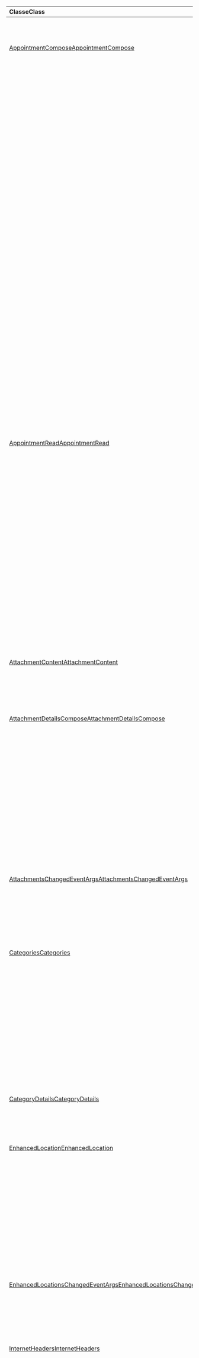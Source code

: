 | <span data-ttu-id="61d27-101">Classe</span><span class="sxs-lookup"><span data-stu-id="61d27-101">Class</span></span> | <span data-ttu-id="61d27-102">Campos</span><span class="sxs-lookup"><span data-stu-id="61d27-102">Fields</span></span> | <span data-ttu-id="61d27-103">Descrição</span><span class="sxs-lookup"><span data-stu-id="61d27-103">Description</span></span> |
|:---|:---|:---|
|[<span data-ttu-id="61d27-104">AppointmentCompose</span><span class="sxs-lookup"><span data-stu-id="61d27-104">AppointmentCompose</span></span>](/javascript/api/outlook/outlook.appointmentcompose)|[<span data-ttu-id="61d27-105">addFileAttachmentFromBase64Async (base64file: String, AttachmentName: String, Options?: Office. AsyncContextOptions & {IsInline: Boolean}, callback?: (asyncResult: Office. AsyncResult <string> ) => void)</span><span class="sxs-lookup"><span data-stu-id="61d27-105">addFileAttachmentFromBase64Async(base64File: string, attachmentName: string, options?: Office.AsyncContextOptions &  { isInline: boolean }, callback?: (asyncResult: Office.AsyncResult<string>) => void)</span></span>](/javascript/api/outlook/outlook.appointmentcompose#addfileattachmentfrombase64async-base64file--attachmentname--options--isinline--callback--asyncresult-)|<span data-ttu-id="61d27-106">Adiciona um arquivo a uma mensagem ou um compromisso como um anexo.</span><span class="sxs-lookup"><span data-stu-id="61d27-106">Adds a file to a message or appointment as an attachment.</span></span>|
||[<span data-ttu-id="61d27-107">Categorias</span><span class="sxs-lookup"><span data-stu-id="61d27-107">categories</span></span>](/javascript/api/outlook/outlook.appointmentcompose#categories)|<span data-ttu-id="61d27-108">Obtém um objeto que fornece métodos para gerenciar as categorias do item.</span><span class="sxs-lookup"><span data-stu-id="61d27-108">Gets an object that provides methods for managing the item's categories.</span></span>|
||[<span data-ttu-id="61d27-109">enhancedLocation</span><span class="sxs-lookup"><span data-stu-id="61d27-109">enhancedLocation</span></span>](/javascript/api/outlook/outlook.appointmentcompose#enhancedlocation)|<span data-ttu-id="61d27-110">Obtém ou define os locais do compromisso.</span><span class="sxs-lookup"><span data-stu-id="61d27-110">Gets or sets the locations of the appointment.</span></span>|
||[<span data-ttu-id="61d27-111">getAttachmentContentAsync (AttachmentId: cadeia de caracteres, opções?: Office. AsyncContextOptions, retorno de chamada?: (asyncResult: Office. AsyncResult <AttachmentContent> ) => void)</span><span class="sxs-lookup"><span data-stu-id="61d27-111">getAttachmentContentAsync(attachmentId: string, options?: Office.AsyncContextOptions, callback?: (asyncResult: Office.AsyncResult<AttachmentContent>) => void)</span></span>](/javascript/api/outlook/outlook.appointmentcompose#getattachmentcontentasync-attachmentid--options--callback--asyncresult-)|<span data-ttu-id="61d27-112">Obtém um anexo de uma mensagem ou de um compromisso e o retorna como um `AttachmentContent` objeto.</span><span class="sxs-lookup"><span data-stu-id="61d27-112">Gets an attachment from a message or appointment and returns it as an `AttachmentContent` object.</span></span>|
||<span data-ttu-id="61d27-113">[getAttachmentsAsync (opções?: Office. AsyncContextOptions, callback?: (asyncResult: Office. AsyncResult<AttachmentDetailsCompose [] >) => void)](/javascript/api/outlook/outlook.appointmentcompose#getattachmentsasync-options--callback--asyncresult-)</span><span class="sxs-lookup"><span data-stu-id="61d27-113">[getAttachmentsAsync(options?: Office.AsyncContextOptions, callback?: (asyncResult: Office.AsyncResult<AttachmentDetailsCompose[]>) => void)](/javascript/api/outlook/outlook.appointmentcompose#getattachmentsasync-options--callback--asyncresult-)</span></span>|<span data-ttu-id="61d27-114">Obtém os anexos do item como uma matriz.</span><span class="sxs-lookup"><span data-stu-id="61d27-114">Gets the item's attachments as an array.</span></span>|
||[<span data-ttu-id="61d27-115">getItemIdAsync (retorno de chamada: (asyncResult: Office. AsyncResult <string> ) => void)</span><span class="sxs-lookup"><span data-stu-id="61d27-115">getItemIdAsync(callback: (asyncResult: Office.AsyncResult<string>) => void)</span></span>](/javascript/api/outlook/outlook.appointmentcompose#getitemidasync-callback--asyncresult-)|<span data-ttu-id="61d27-116">Obtém de forma assíncrona a ID de um item salvo.</span><span class="sxs-lookup"><span data-stu-id="61d27-116">Asynchronously gets the ID of a saved item.</span></span>|
||[<span data-ttu-id="61d27-117">getItemIdAsync (opções: Office. AsyncContextOptions, retorno de chamada: (asyncResult: Office. AsyncResult <string> ) => void)</span><span class="sxs-lookup"><span data-stu-id="61d27-117">getItemIdAsync(options: Office.AsyncContextOptions, callback: (asyncResult: Office.AsyncResult<string>) => void)</span></span>](/javascript/api/outlook/outlook.appointmentcompose#getitemidasync-options--callback--asyncresult-)|<span data-ttu-id="61d27-118">Obtém de forma assíncrona a ID de um item salvo.</span><span class="sxs-lookup"><span data-stu-id="61d27-118">Asynchronously gets the ID of a saved item.</span></span>|
||[<span data-ttu-id="61d27-119">getSharedPropertiesAsync (retorno de chamada: (asyncResult: Office. AsyncResult <SharedProperties> ) => void)</span><span class="sxs-lookup"><span data-stu-id="61d27-119">getSharedPropertiesAsync(callback: (asyncResult: Office.AsyncResult<SharedProperties>) => void)</span></span>](/javascript/api/outlook/outlook.appointmentcompose#getsharedpropertiesasync-callback--asyncresult-)|<span data-ttu-id="61d27-120">Obtém as propriedades de um compromisso ou uma mensagem em uma pasta compartilhada, calendário ou caixa de correio.</span><span class="sxs-lookup"><span data-stu-id="61d27-120">Gets the properties of an appointment or message in a shared folder, calendar, or mailbox.</span></span>|
||[<span data-ttu-id="61d27-121">getSharedPropertiesAsync (opções: Office. AsyncContextOptions, retorno de chamada: (asyncResult: Office. AsyncResult <SharedProperties> ) => void)</span><span class="sxs-lookup"><span data-stu-id="61d27-121">getSharedPropertiesAsync(options: Office.AsyncContextOptions, callback: (asyncResult: Office.AsyncResult<SharedProperties>) => void)</span></span>](/javascript/api/outlook/outlook.appointmentcompose#getsharedpropertiesasync-options--callback--asyncresult-)|<span data-ttu-id="61d27-122">Obtém as propriedades de um compromisso ou uma mensagem em uma pasta compartilhada, calendário ou caixa de correio.</span><span class="sxs-lookup"><span data-stu-id="61d27-122">Gets the properties of an appointment or message in a shared folder, calendar, or mailbox.</span></span>|
|[<span data-ttu-id="61d27-123">AppointmentRead</span><span class="sxs-lookup"><span data-stu-id="61d27-123">AppointmentRead</span></span>](/javascript/api/outlook/outlook.appointmentread)|[<span data-ttu-id="61d27-124">Categorias</span><span class="sxs-lookup"><span data-stu-id="61d27-124">categories</span></span>](/javascript/api/outlook/outlook.appointmentread#categories)|<span data-ttu-id="61d27-125">Obtém um objeto que fornece métodos para gerenciar as categorias do item.</span><span class="sxs-lookup"><span data-stu-id="61d27-125">Gets an object that provides methods for managing the item's categories.</span></span>|
||[<span data-ttu-id="61d27-126">enhancedLocation</span><span class="sxs-lookup"><span data-stu-id="61d27-126">enhancedLocation</span></span>](/javascript/api/outlook/outlook.appointmentread#enhancedlocation)|<span data-ttu-id="61d27-127">Obtém os locais de um compromisso.</span><span class="sxs-lookup"><span data-stu-id="61d27-127">Gets the locations of an appointment.</span></span>|
||[<span data-ttu-id="61d27-128">getAttachmentContentAsync (AttachmentId: cadeia de caracteres, opções?: Office. AsyncContextOptions, retorno de chamada?: (asyncResult: Office. AsyncResult <AttachmentContent> ) => void)</span><span class="sxs-lookup"><span data-stu-id="61d27-128">getAttachmentContentAsync(attachmentId: string, options?: Office.AsyncContextOptions, callback?: (asyncResult: Office.AsyncResult<AttachmentContent>) => void)</span></span>](/javascript/api/outlook/outlook.appointmentread#getattachmentcontentasync-attachmentid--options--callback--asyncresult-)|<span data-ttu-id="61d27-129">Obtém um anexo de uma mensagem ou de um compromisso e o retorna como um `AttachmentContent` objeto.</span><span class="sxs-lookup"><span data-stu-id="61d27-129">Gets an attachment from a message or appointment and returns it as an `AttachmentContent` object.</span></span>|
||[<span data-ttu-id="61d27-130">getSharedPropertiesAsync (retorno de chamada: (asyncResult: Office. AsyncResult <SharedProperties> ) => void)</span><span class="sxs-lookup"><span data-stu-id="61d27-130">getSharedPropertiesAsync(callback: (asyncResult: Office.AsyncResult<SharedProperties>) => void)</span></span>](/javascript/api/outlook/outlook.appointmentread#getsharedpropertiesasync-callback--asyncresult-)|<span data-ttu-id="61d27-131">Obtém as propriedades de um compromisso ou uma mensagem em uma pasta compartilhada, calendário ou caixa de correio.</span><span class="sxs-lookup"><span data-stu-id="61d27-131">Gets the properties of an appointment or message in a shared folder, calendar, or mailbox.</span></span>|
||[<span data-ttu-id="61d27-132">getSharedPropertiesAsync (opções: Office. AsyncContextOptions, retorno de chamada: (asyncResult: Office. AsyncResult <SharedProperties> ) => void)</span><span class="sxs-lookup"><span data-stu-id="61d27-132">getSharedPropertiesAsync(options: Office.AsyncContextOptions, callback: (asyncResult: Office.AsyncResult<SharedProperties>) => void)</span></span>](/javascript/api/outlook/outlook.appointmentread#getsharedpropertiesasync-options--callback--asyncresult-)|<span data-ttu-id="61d27-133">Obtém as propriedades de um compromisso ou uma mensagem em uma pasta compartilhada, calendário ou caixa de correio.</span><span class="sxs-lookup"><span data-stu-id="61d27-133">Gets the properties of an appointment or message in a shared folder, calendar, or mailbox.</span></span>|
|[<span data-ttu-id="61d27-134">AttachmentContent</span><span class="sxs-lookup"><span data-stu-id="61d27-134">AttachmentContent</span></span>](/javascript/api/outlook/outlook.attachmentcontent)|[<span data-ttu-id="61d27-135">content</span><span class="sxs-lookup"><span data-stu-id="61d27-135">content</span></span>](/javascript/api/outlook/outlook.attachmentcontent#content)|<span data-ttu-id="61d27-136">O conteúdo de um anexo como uma cadeia de caracteres.</span><span class="sxs-lookup"><span data-stu-id="61d27-136">The content of an attachment as a string.</span></span>|
||[<span data-ttu-id="61d27-137">format</span><span class="sxs-lookup"><span data-stu-id="61d27-137">format</span></span>](/javascript/api/outlook/outlook.attachmentcontent#format)|<span data-ttu-id="61d27-138">O formato de cadeia de caracteres a ser usado para o conteúdo de um anexo.</span><span class="sxs-lookup"><span data-stu-id="61d27-138">The string format to use for an attachment's content.</span></span>|
|[<span data-ttu-id="61d27-139">AttachmentDetailsCompose</span><span class="sxs-lookup"><span data-stu-id="61d27-139">AttachmentDetailsCompose</span></span>](/javascript/api/outlook/outlook.attachmentdetailscompose)|[<span data-ttu-id="61d27-140">attachmentType</span><span class="sxs-lookup"><span data-stu-id="61d27-140">attachmentType</span></span>](/javascript/api/outlook/outlook.attachmentdetailscompose#attachmenttype)|<span data-ttu-id="61d27-141">Obtém um valor que indica o tipo de um anexo.</span><span class="sxs-lookup"><span data-stu-id="61d27-141">Gets a value that indicates the type of an attachment.</span></span>|
||[<span data-ttu-id="61d27-142">id</span><span class="sxs-lookup"><span data-stu-id="61d27-142">id</span></span>](/javascript/api/outlook/outlook.attachmentdetailscompose#id)|<span data-ttu-id="61d27-143">Obtém o índice do anexo.</span><span class="sxs-lookup"><span data-stu-id="61d27-143">Gets the index of the attachment.</span></span>|
||[<span data-ttu-id="61d27-144">isInline</span><span class="sxs-lookup"><span data-stu-id="61d27-144">isInline</span></span>](/javascript/api/outlook/outlook.attachmentdetailscompose#isinline)|<span data-ttu-id="61d27-145">Obtém um valor que indica se o anexo deve ser exibido no corpo do item.</span><span class="sxs-lookup"><span data-stu-id="61d27-145">Gets a value that indicates whether the attachment should be displayed in the body of the item.</span></span>|
||[<span data-ttu-id="61d27-146">name</span><span class="sxs-lookup"><span data-stu-id="61d27-146">name</span></span>](/javascript/api/outlook/outlook.attachmentdetailscompose#name)|<span data-ttu-id="61d27-147">Obtém o nome de arquivo do anexo.</span><span class="sxs-lookup"><span data-stu-id="61d27-147">Gets the name of the attachment.</span></span>|
||[<span data-ttu-id="61d27-148">size</span><span class="sxs-lookup"><span data-stu-id="61d27-148">size</span></span>](/javascript/api/outlook/outlook.attachmentdetailscompose#size)|<span data-ttu-id="61d27-149">Obtém o tamanho do anexo em bytes.</span><span class="sxs-lookup"><span data-stu-id="61d27-149">Gets the size of the attachment in bytes.</span></span>|
||[<span data-ttu-id="61d27-150">url</span><span class="sxs-lookup"><span data-stu-id="61d27-150">url</span></span>](/javascript/api/outlook/outlook.attachmentdetailscompose#url)|<span data-ttu-id="61d27-151">Obtém a URL do anexo se o tipo for `MailboxEnums.AttachmentType.Cloud` .</span><span class="sxs-lookup"><span data-stu-id="61d27-151">Gets the url of the attachment if its type is `MailboxEnums.AttachmentType.Cloud`.</span></span>|
|[<span data-ttu-id="61d27-152">AttachmentsChangedEventArgs</span><span class="sxs-lookup"><span data-stu-id="61d27-152">AttachmentsChangedEventArgs</span></span>](/javascript/api/outlook/outlook.attachmentschangedeventargs)|[<span data-ttu-id="61d27-153">attachmentDetails</span><span class="sxs-lookup"><span data-stu-id="61d27-153">attachmentDetails</span></span>](/javascript/api/outlook/outlook.attachmentschangedeventargs#attachmentdetails)||
||[<span data-ttu-id="61d27-154">attachmentStatus</span><span class="sxs-lookup"><span data-stu-id="61d27-154">attachmentStatus</span></span>](/javascript/api/outlook/outlook.attachmentschangedeventargs#attachmentstatus)|<span data-ttu-id="61d27-155">Obtém se os anexos foram adicionados ou removidos.</span><span class="sxs-lookup"><span data-stu-id="61d27-155">Gets whether the attachments were added or removed.</span></span>|
||[<span data-ttu-id="61d27-156">tipo</span><span class="sxs-lookup"><span data-stu-id="61d27-156">type</span></span>](/javascript/api/outlook/outlook.attachmentschangedeventargs#type)|<span data-ttu-id="61d27-157">Obtém o tipo do evento.</span><span class="sxs-lookup"><span data-stu-id="61d27-157">Gets the type of the event.</span></span>|
|[<span data-ttu-id="61d27-158">Categories</span><span class="sxs-lookup"><span data-stu-id="61d27-158">Categories</span></span>](/javascript/api/outlook/outlook.categories)|<span data-ttu-id="61d27-159">[addasync (Categories: String [], Options?: Office. AsyncContextOptions, callback?: (asyncResult: Office. AsyncResult <void> ) => void)](/javascript/api/outlook/outlook.categories#addasync-categories--options--callback--asyncresult-)</span><span class="sxs-lookup"><span data-stu-id="61d27-159">[addAsync(categories: string[], options?: Office.AsyncContextOptions, callback?: (asyncResult: Office.AsyncResult<void>) => void)](/javascript/api/outlook/outlook.categories#addasync-categories--options--callback--asyncresult-)</span></span>|<span data-ttu-id="61d27-160">Adiciona categorias a um item.</span><span class="sxs-lookup"><span data-stu-id="61d27-160">Adds categories to an item.</span></span>|
||<span data-ttu-id="61d27-161">[getasync (retorno de chamada: (asyncResult: Office. AsyncResult<CategoryDetails [] >) => void)](/javascript/api/outlook/outlook.categories#getasync-callback--asyncresult-)</span><span class="sxs-lookup"><span data-stu-id="61d27-161">[getAsync(callback: (asyncResult: Office.AsyncResult<CategoryDetails[]>) => void)](/javascript/api/outlook/outlook.categories#getasync-callback--asyncresult-)</span></span>|<span data-ttu-id="61d27-162">Obtém as categorias de um item.</span><span class="sxs-lookup"><span data-stu-id="61d27-162">Gets an item's categories.</span></span>|
||<span data-ttu-id="61d27-163">[getasync (opções: Office. AsyncContextOptions, retorno de chamada: (asyncResult: Office. AsyncResult<CategoryDetails [] >) => void)](/javascript/api/outlook/outlook.categories#getasync-options--callback--asyncresult-)</span><span class="sxs-lookup"><span data-stu-id="61d27-163">[getAsync(options: Office.AsyncContextOptions, callback: (asyncResult: Office.AsyncResult<CategoryDetails[]>) => void)](/javascript/api/outlook/outlook.categories#getasync-options--callback--asyncresult-)</span></span>|<span data-ttu-id="61d27-164">Obtém as categorias de um item.</span><span class="sxs-lookup"><span data-stu-id="61d27-164">Gets an item's categories.</span></span>|
||<span data-ttu-id="61d27-165">[removeAsync (Categories: String [], Options?: Office. AsyncContextOptions, callback?: (asyncResult: Office. AsyncResult <void> ) => void)](/javascript/api/outlook/outlook.categories#removeasync-categories--options--callback--asyncresult-)</span><span class="sxs-lookup"><span data-stu-id="61d27-165">[removeAsync(categories: string[], options?: Office.AsyncContextOptions, callback?: (asyncResult: Office.AsyncResult<void>) => void)](/javascript/api/outlook/outlook.categories#removeasync-categories--options--callback--asyncresult-)</span></span>|<span data-ttu-id="61d27-166">Remove categorias de um item.</span><span class="sxs-lookup"><span data-stu-id="61d27-166">Removes categories from an item.</span></span>|
|[<span data-ttu-id="61d27-167">CategoryDetails</span><span class="sxs-lookup"><span data-stu-id="61d27-167">CategoryDetails</span></span>](/javascript/api/outlook/outlook.categorydetails)|[<span data-ttu-id="61d27-168">color</span><span class="sxs-lookup"><span data-stu-id="61d27-168">color</span></span>](/javascript/api/outlook/outlook.categorydetails#color)|<span data-ttu-id="61d27-169">A cor da categoria.</span><span class="sxs-lookup"><span data-stu-id="61d27-169">The color of the category.</span></span>|
||[<span data-ttu-id="61d27-170">displayName</span><span class="sxs-lookup"><span data-stu-id="61d27-170">displayName</span></span>](/javascript/api/outlook/outlook.categorydetails#displayname)|<span data-ttu-id="61d27-171">O nome da categoria.</span><span class="sxs-lookup"><span data-stu-id="61d27-171">The name of the category.</span></span>|
|[<span data-ttu-id="61d27-172">EnhancedLocation</span><span class="sxs-lookup"><span data-stu-id="61d27-172">EnhancedLocation</span></span>](/javascript/api/outlook/outlook.enhancedlocation)|<span data-ttu-id="61d27-173">[addasync (locationIdentifiers: LocationIdentifier [], opções?: Office. AsyncContextOptions, retorno de chamada?: (asyncResult: Office. AsyncResult <void> ) => void)](/javascript/api/outlook/outlook.enhancedlocation#addasync-locationidentifiers--options--callback--asyncresult-)</span><span class="sxs-lookup"><span data-stu-id="61d27-173">[addAsync(locationIdentifiers: LocationIdentifier[], options?: Office.AsyncContextOptions, callback?: (asyncResult: Office.AsyncResult<void>) => void)](/javascript/api/outlook/outlook.enhancedlocation#addasync-locationidentifiers--options--callback--asyncresult-)</span></span>|<span data-ttu-id="61d27-174">Adiciona ao conjunto de locais associados ao compromisso.</span><span class="sxs-lookup"><span data-stu-id="61d27-174">Adds to the set of locations associated with the appointment.</span></span>|
||<span data-ttu-id="61d27-175">[getasync (opções?: Office. AsyncContextOptions, retorno de chamada?: (asyncResult: Office. AsyncResult<LocationDetails [] >) => void)](/javascript/api/outlook/outlook.enhancedlocation#getasync-options--callback--asyncresult-)</span><span class="sxs-lookup"><span data-stu-id="61d27-175">[getAsync(options?: Office.AsyncContextOptions, callback?: (asyncResult: Office.AsyncResult<LocationDetails[]>) => void)](/javascript/api/outlook/outlook.enhancedlocation#getasync-options--callback--asyncresult-)</span></span>|<span data-ttu-id="61d27-176">Obtém o conjunto de locais associados ao compromisso.</span><span class="sxs-lookup"><span data-stu-id="61d27-176">Gets the set of locations associated with the appointment.</span></span>|
||<span data-ttu-id="61d27-177">[removeAsync (locationIdentifiers: LocationIdentifier [], opções?: Office. AsyncContextOptions, retorno de chamada?: (asyncResult: Office. AsyncResult <void> ) => void)](/javascript/api/outlook/outlook.enhancedlocation#removeasync-locationidentifiers--options--callback--asyncresult-)</span><span class="sxs-lookup"><span data-stu-id="61d27-177">[removeAsync(locationIdentifiers: LocationIdentifier[], options?: Office.AsyncContextOptions, callback?: (asyncResult: Office.AsyncResult<void>) => void)](/javascript/api/outlook/outlook.enhancedlocation#removeasync-locationidentifiers--options--callback--asyncresult-)</span></span>|<span data-ttu-id="61d27-178">Remove o conjunto de locais associados ao compromisso.</span><span class="sxs-lookup"><span data-stu-id="61d27-178">Removes the set of locations associated with the appointment.</span></span>|
|[<span data-ttu-id="61d27-179">EnhancedLocationsChangedEventArgs</span><span class="sxs-lookup"><span data-stu-id="61d27-179">EnhancedLocationsChangedEventArgs</span></span>](/javascript/api/outlook/outlook.enhancedlocationschangedeventargs)|[<span data-ttu-id="61d27-180">enhancedLocations</span><span class="sxs-lookup"><span data-stu-id="61d27-180">enhancedLocations</span></span>](/javascript/api/outlook/outlook.enhancedlocationschangedeventargs#enhancedlocations)|<span data-ttu-id="61d27-181">Obtém o conjunto de locais aprimorados.</span><span class="sxs-lookup"><span data-stu-id="61d27-181">Gets the set of enhanced locations.</span></span>|
||[<span data-ttu-id="61d27-182">tipo</span><span class="sxs-lookup"><span data-stu-id="61d27-182">type</span></span>](/javascript/api/outlook/outlook.enhancedlocationschangedeventargs#type)|<span data-ttu-id="61d27-183">Obtém o tipo do evento.</span><span class="sxs-lookup"><span data-stu-id="61d27-183">Gets the type of the event.</span></span>|
|[<span data-ttu-id="61d27-184">InternetHeaders</span><span class="sxs-lookup"><span data-stu-id="61d27-184">InternetHeaders</span></span>](/javascript/api/outlook/outlook.internetheaders)|<span data-ttu-id="61d27-185">[getasync (Names: String [], Options?: Office. AsyncContextOptions, callback?: (asyncResult: Office. AsyncResult <InternetHeaders> ) => void)](/javascript/api/outlook/outlook.internetheaders#getasync-names--options--callback--asyncresult-)</span><span class="sxs-lookup"><span data-stu-id="61d27-185">[getAsync(names: string[], options?: Office.AsyncContextOptions, callback?: (asyncResult: Office.AsyncResult<InternetHeaders>) => void)](/javascript/api/outlook/outlook.internetheaders#getasync-names--options--callback--asyncresult-)</span></span>|<span data-ttu-id="61d27-186">Dada uma matriz de nomes de cabeçalho da Internet, este método retorna um dicionário contendo esses cabeçalhos de Internet e seus valores.</span><span class="sxs-lookup"><span data-stu-id="61d27-186">Given an array of internet header names, this method returns a dictionary containing those internet headers and their values.</span></span>|
||<span data-ttu-id="61d27-187">[removeAsync (Names: String [], Options?: Office. AsyncContextOptions, callback?: (asyncResult: Office. AsyncResult <InternetHeaders> ) => void)](/javascript/api/outlook/outlook.internetheaders#removeasync-names--options--callback--asyncresult-)</span><span class="sxs-lookup"><span data-stu-id="61d27-187">[removeAsync(names: string[], options?: Office.AsyncContextOptions, callback?: (asyncResult: Office.AsyncResult<InternetHeaders>) => void)](/javascript/api/outlook/outlook.internetheaders#removeasync-names--options--callback--asyncresult-)</span></span>|<span data-ttu-id="61d27-188">Dada uma matriz de nomes de cabeçalho da Internet, este método remove os cabeçalhos especificados da coleção de cabeçalhos de Internet.</span><span class="sxs-lookup"><span data-stu-id="61d27-188">Given an array of internet header names, this method removes the specified headers from the internet header collection.</span></span>|
||[<span data-ttu-id="61d27-189">setasync (cabeçalhos: objeto, opções?: Office. AsyncContextOptions, retorno de chamada?: (asyncResult: Office. AsyncResult <void> ) => void)</span><span class="sxs-lookup"><span data-stu-id="61d27-189">setAsync(headers: Object, options?: Office.AsyncContextOptions, callback?: (asyncResult: Office.AsyncResult<void>) => void)</span></span>](/javascript/api/outlook/outlook.internetheaders#setasync-headers--options--callback--asyncresult-)|<span data-ttu-id="61d27-190">Define os cabeçalhos da Internet especificados para os valores especificados.</span><span class="sxs-lookup"><span data-stu-id="61d27-190">Sets the specified internet headers to the specified values.</span></span>|
|[<span data-ttu-id="61d27-191">LocationDetails</span><span class="sxs-lookup"><span data-stu-id="61d27-191">LocationDetails</span></span>](/javascript/api/outlook/outlook.locationdetails)|[<span data-ttu-id="61d27-192">displayName</span><span class="sxs-lookup"><span data-stu-id="61d27-192">displayName</span></span>](/javascript/api/outlook/outlook.locationdetails#displayname)|<span data-ttu-id="61d27-193">O nome de exibição do local.</span><span class="sxs-lookup"><span data-stu-id="61d27-193">The location's display name.</span></span>|
||[<span data-ttu-id="61d27-194">emailAddress</span><span class="sxs-lookup"><span data-stu-id="61d27-194">emailAddress</span></span>](/javascript/api/outlook/outlook.locationdetails#emailaddress)|<span data-ttu-id="61d27-195">O endereço de email associado ao local.</span><span class="sxs-lookup"><span data-stu-id="61d27-195">The email address associated with the location.</span></span>|
||[<span data-ttu-id="61d27-196">locationIdentifier</span><span class="sxs-lookup"><span data-stu-id="61d27-196">locationIdentifier</span></span>](/javascript/api/outlook/outlook.locationdetails#locationidentifier)|<span data-ttu-id="61d27-197">O `LocationIdentifier` local.</span><span class="sxs-lookup"><span data-stu-id="61d27-197">The `LocationIdentifier` of the location.</span></span>|
|[<span data-ttu-id="61d27-198">LocationIdentifier</span><span class="sxs-lookup"><span data-stu-id="61d27-198">LocationIdentifier</span></span>](/javascript/api/outlook/outlook.locationidentifier)|[<span data-ttu-id="61d27-199">id</span><span class="sxs-lookup"><span data-stu-id="61d27-199">id</span></span>](/javascript/api/outlook/outlook.locationidentifier#id)|<span data-ttu-id="61d27-200">A ID exclusiva do local.</span><span class="sxs-lookup"><span data-stu-id="61d27-200">The location's unique ID.</span></span>|
||[<span data-ttu-id="61d27-201">type</span><span class="sxs-lookup"><span data-stu-id="61d27-201">type</span></span>](/javascript/api/outlook/outlook.locationidentifier#type)|<span data-ttu-id="61d27-202">O tipo do local.</span><span class="sxs-lookup"><span data-stu-id="61d27-202">The location's type.</span></span>|
|[<span data-ttu-id="61d27-203">Caixa de Correio</span><span class="sxs-lookup"><span data-stu-id="61d27-203">Mailbox</span></span>](/javascript/api/outlook/outlook.mailbox)|[<span data-ttu-id="61d27-204">Nova mastercategories</span><span class="sxs-lookup"><span data-stu-id="61d27-204">masterCategories</span></span>](/javascript/api/outlook/outlook.mailbox#mastercategories)|<span data-ttu-id="61d27-205">Obtém um objeto que fornece métodos para gerenciar a lista mestra de categorias associada a uma caixa de correio.</span><span class="sxs-lookup"><span data-stu-id="61d27-205">Gets an object that provides methods to manage the categories master list associated with a mailbox.</span></span>|
|[<span data-ttu-id="61d27-206">MasterCategories</span><span class="sxs-lookup"><span data-stu-id="61d27-206">MasterCategories</span></span>](/javascript/api/outlook/outlook.mastercategories)|<span data-ttu-id="61d27-207">[addasync (categorias: CategoryDetails [], opções?: Office. AsyncContextOptions, retorno de chamada?: (asyncResult: Office. AsyncResult <void> ) => void)](/javascript/api/outlook/outlook.mastercategories#addasync-categories--options--callback--asyncresult-)</span><span class="sxs-lookup"><span data-stu-id="61d27-207">[addAsync(categories: CategoryDetails[], options?: Office.AsyncContextOptions, callback?: (asyncResult: Office.AsyncResult<void>) => void)](/javascript/api/outlook/outlook.mastercategories#addasync-categories--options--callback--asyncresult-)</span></span>|<span data-ttu-id="61d27-208">Adiciona categorias à lista mestra em uma caixa de correio.</span><span class="sxs-lookup"><span data-stu-id="61d27-208">Adds categories to the master list on a mailbox.</span></span>|
||<span data-ttu-id="61d27-209">[getasync (retorno de chamada: (asyncResult: Office. AsyncResult<CategoryDetails [] >) => void)](/javascript/api/outlook/outlook.mastercategories#getasync-callback--asyncresult-)</span><span class="sxs-lookup"><span data-stu-id="61d27-209">[getAsync(callback: (asyncResult: Office.AsyncResult<CategoryDetails[]>) => void)](/javascript/api/outlook/outlook.mastercategories#getasync-callback--asyncresult-)</span></span>|<span data-ttu-id="61d27-210">Obtém a lista mestra de categorias em uma caixa de correio.</span><span class="sxs-lookup"><span data-stu-id="61d27-210">Gets the master list of categories on a mailbox.</span></span>|
||<span data-ttu-id="61d27-211">[getasync (opções: Office. AsyncContextOptions, retorno de chamada: (asyncResult: Office. AsyncResult<CategoryDetails [] >) => void)](/javascript/api/outlook/outlook.mastercategories#getasync-options--callback--asyncresult-)</span><span class="sxs-lookup"><span data-stu-id="61d27-211">[getAsync(options: Office.AsyncContextOptions, callback: (asyncResult: Office.AsyncResult<CategoryDetails[]>) => void)](/javascript/api/outlook/outlook.mastercategories#getasync-options--callback--asyncresult-)</span></span>|<span data-ttu-id="61d27-212">Obtém a lista mestra de categorias em uma caixa de correio.</span><span class="sxs-lookup"><span data-stu-id="61d27-212">Gets the master list of categories on a mailbox.</span></span>|
||<span data-ttu-id="61d27-213">[removeAsync (Categories: String [], Options?: Office. AsyncContextOptions, callback?: (asyncResult: Office. AsyncResult <void> ) => void)](/javascript/api/outlook/outlook.mastercategories#removeasync-categories--options--callback--asyncresult-)</span><span class="sxs-lookup"><span data-stu-id="61d27-213">[removeAsync(categories: string[], options?: Office.AsyncContextOptions, callback?: (asyncResult: Office.AsyncResult<void>) => void)](/javascript/api/outlook/outlook.mastercategories#removeasync-categories--options--callback--asyncresult-)</span></span>|<span data-ttu-id="61d27-214">Remove categorias da lista mestra em uma caixa de correio.</span><span class="sxs-lookup"><span data-stu-id="61d27-214">Removes categories from the master list on a mailbox.</span></span>|
|[<span data-ttu-id="61d27-215">MessageCompose</span><span class="sxs-lookup"><span data-stu-id="61d27-215">MessageCompose</span></span>](/javascript/api/outlook/outlook.messagecompose)|[<span data-ttu-id="61d27-216">addFileAttachmentFromBase64Async (base64file: String, AttachmentName: String, Options?: Office. AsyncContextOptions & {IsInline: Boolean}, callback?: (asyncResult: Office. AsyncResult <string> ) => void)</span><span class="sxs-lookup"><span data-stu-id="61d27-216">addFileAttachmentFromBase64Async(base64File: string, attachmentName: string, options?: Office.AsyncContextOptions & { isInline: boolean }, callback?: (asyncResult: Office.AsyncResult<string>) => void)</span></span>](/javascript/api/outlook/outlook.messagecompose#addfileattachmentfrombase64async-base64file--attachmentname--options--isinline--callback--asyncresult-)|<span data-ttu-id="61d27-217">Adiciona um arquivo a uma mensagem ou um compromisso como um anexo.</span><span class="sxs-lookup"><span data-stu-id="61d27-217">Adds a file to a message or appointment as an attachment.</span></span>|
||[<span data-ttu-id="61d27-218">Categorias</span><span class="sxs-lookup"><span data-stu-id="61d27-218">categories</span></span>](/javascript/api/outlook/outlook.messagecompose#categories)|<span data-ttu-id="61d27-219">Obtém um objeto que fornece métodos para gerenciar as categorias do item.</span><span class="sxs-lookup"><span data-stu-id="61d27-219">Gets an object that provides methods for managing the item's categories.</span></span>|
||[<span data-ttu-id="61d27-220">getAttachmentContentAsync (AttachmentId: cadeia de caracteres, opções?: Office. AsyncContextOptions, retorno de chamada?: (asyncResult: Office. AsyncResult <AttachmentContent> ) => void)</span><span class="sxs-lookup"><span data-stu-id="61d27-220">getAttachmentContentAsync(attachmentId: string, options?: Office.AsyncContextOptions, callback?: (asyncResult: Office.AsyncResult<AttachmentContent>) => void)</span></span>](/javascript/api/outlook/outlook.messagecompose#getattachmentcontentasync-attachmentid--options--callback--asyncresult-)|<span data-ttu-id="61d27-221">Obtém um anexo de uma mensagem ou de um compromisso e o retorna como um `AttachmentContent` objeto.</span><span class="sxs-lookup"><span data-stu-id="61d27-221">Gets an attachment from a message or appointment and returns it as an `AttachmentContent` object.</span></span>|
||<span data-ttu-id="61d27-222">[getAttachmentsAsync (opções?: Office. AsyncContextOptions, callback?: (asyncResult: Office. AsyncResult<AttachmentDetailsCompose [] >) => void)](/javascript/api/outlook/outlook.messagecompose#getattachmentsasync-options--callback--asyncresult-)</span><span class="sxs-lookup"><span data-stu-id="61d27-222">[getAttachmentsAsync(options?: Office.AsyncContextOptions, callback?: (asyncResult: Office.AsyncResult<AttachmentDetailsCompose[]>) => void)](/javascript/api/outlook/outlook.messagecompose#getattachmentsasync-options--callback--asyncresult-)</span></span>|<span data-ttu-id="61d27-223">Obtém os anexos do item como uma matriz.</span><span class="sxs-lookup"><span data-stu-id="61d27-223">Gets the item's attachments as an array.</span></span>|
||[<span data-ttu-id="61d27-224">getItemIdAsync (retorno de chamada: (asyncResult: Office. AsyncResult <string> ) => void)</span><span class="sxs-lookup"><span data-stu-id="61d27-224">getItemIdAsync(callback: (asyncResult: Office.AsyncResult<string>) => void)</span></span>](/javascript/api/outlook/outlook.messagecompose#getitemidasync-callback--asyncresult-)|<span data-ttu-id="61d27-225">Obtém de forma assíncrona a ID de um item salvo.</span><span class="sxs-lookup"><span data-stu-id="61d27-225">Asynchronously gets the ID of a saved item.</span></span>|
||[<span data-ttu-id="61d27-226">getItemIdAsync (opções: Office. AsyncContextOptions, retorno de chamada: (asyncResult: Office. AsyncResult <string> ) => void)</span><span class="sxs-lookup"><span data-stu-id="61d27-226">getItemIdAsync(options: Office.AsyncContextOptions, callback: (asyncResult: Office.AsyncResult<string>) => void)</span></span>](/javascript/api/outlook/outlook.messagecompose#getitemidasync-options--callback--asyncresult-)|<span data-ttu-id="61d27-227">Obtém de forma assíncrona a ID de um item salvo.</span><span class="sxs-lookup"><span data-stu-id="61d27-227">Asynchronously gets the ID of a saved item.</span></span>|
||[<span data-ttu-id="61d27-228">getSharedPropertiesAsync (retorno de chamada: (asyncResult: Office. AsyncResult <SharedProperties> ) => void)</span><span class="sxs-lookup"><span data-stu-id="61d27-228">getSharedPropertiesAsync(callback: (asyncResult: Office.AsyncResult<SharedProperties>) => void)</span></span>](/javascript/api/outlook/outlook.messagecompose#getsharedpropertiesasync-callback--asyncresult-)|<span data-ttu-id="61d27-229">Obtém as propriedades de um compromisso ou uma mensagem em uma pasta compartilhada, calendário ou caixa de correio.</span><span class="sxs-lookup"><span data-stu-id="61d27-229">Gets the properties of an appointment or message in a shared folder, calendar, or mailbox.</span></span>|
||[<span data-ttu-id="61d27-230">getSharedPropertiesAsync (opções: Office. AsyncContextOptions, retorno de chamada: (asyncResult: Office. AsyncResult <SharedProperties> ) => void)</span><span class="sxs-lookup"><span data-stu-id="61d27-230">getSharedPropertiesAsync(options: Office.AsyncContextOptions, callback: (asyncResult: Office.AsyncResult<SharedProperties>) => void)</span></span>](/javascript/api/outlook/outlook.messagecompose#getsharedpropertiesasync-options--callback--asyncresult-)|<span data-ttu-id="61d27-231">Obtém as propriedades de um compromisso ou uma mensagem em uma pasta compartilhada, calendário ou caixa de correio.</span><span class="sxs-lookup"><span data-stu-id="61d27-231">Gets the properties of an appointment or message in a shared folder, calendar, or mailbox.</span></span>|
||[<span data-ttu-id="61d27-232">Internetheaders:</span><span class="sxs-lookup"><span data-stu-id="61d27-232">internetHeaders</span></span>](/javascript/api/outlook/outlook.messagecompose#internetheaders)|<span data-ttu-id="61d27-233">Obtém ou define os cabeçalhos de Internet personalizados de uma mensagem.</span><span class="sxs-lookup"><span data-stu-id="61d27-233">Gets or sets the custom internet headers of a message.</span></span>|
|[<span data-ttu-id="61d27-234">MessageRead</span><span class="sxs-lookup"><span data-stu-id="61d27-234">MessageRead</span></span>](/javascript/api/outlook/outlook.messageread)|[<span data-ttu-id="61d27-235">Categorias</span><span class="sxs-lookup"><span data-stu-id="61d27-235">categories</span></span>](/javascript/api/outlook/outlook.messageread#categories)|<span data-ttu-id="61d27-236">Obtém um objeto que fornece métodos para gerenciar as categorias do item.</span><span class="sxs-lookup"><span data-stu-id="61d27-236">Gets an object that provides methods for managing the item's categories.</span></span>|
||[<span data-ttu-id="61d27-237">getAllInternetHeadersAsync (opções?: Office. AsyncContextOptions, callback?: (asyncResult: Office. AsyncResult <string> ) => void)</span><span class="sxs-lookup"><span data-stu-id="61d27-237">getAllInternetHeadersAsync(options?: Office.AsyncContextOptions, callback?: (asyncResult: Office.AsyncResult<string>) => void)</span></span>](/javascript/api/outlook/outlook.messageread#getallinternetheadersasync-options--callback--asyncresult-)|<span data-ttu-id="61d27-238">Obtém todos os cabeçalhos de Internet da mensagem como uma cadeia de caracteres.</span><span class="sxs-lookup"><span data-stu-id="61d27-238">Gets all the internet headers for the message as a string.</span></span>|
||[<span data-ttu-id="61d27-239">getAttachmentContentAsync (AttachmentId: cadeia de caracteres, opções?: Office. AsyncContextOptions, retorno de chamada?: (asyncResult: Office. AsyncResult <AttachmentContent> ) => void)</span><span class="sxs-lookup"><span data-stu-id="61d27-239">getAttachmentContentAsync(attachmentId: string, options?: Office.AsyncContextOptions, callback?: (asyncResult: Office.AsyncResult<AttachmentContent>) => void)</span></span>](/javascript/api/outlook/outlook.messageread#getattachmentcontentasync-attachmentid--options--callback--asyncresult-)|<span data-ttu-id="61d27-240">Obtém um anexo de uma mensagem ou de um compromisso e o retorna como um `AttachmentContent` objeto.</span><span class="sxs-lookup"><span data-stu-id="61d27-240">Gets an attachment from a message or appointment and returns it as an `AttachmentContent` object.</span></span>|
||[<span data-ttu-id="61d27-241">getSharedPropertiesAsync (retorno de chamada: (asyncResult: Office. AsyncResult <SharedProperties> ) => void)</span><span class="sxs-lookup"><span data-stu-id="61d27-241">getSharedPropertiesAsync(callback: (asyncResult: Office.AsyncResult<SharedProperties>) => void)</span></span>](/javascript/api/outlook/outlook.messageread#getsharedpropertiesasync-callback--asyncresult-)|<span data-ttu-id="61d27-242">Obtém as propriedades de um compromisso ou uma mensagem em uma pasta compartilhada, calendário ou caixa de correio.</span><span class="sxs-lookup"><span data-stu-id="61d27-242">Gets the properties of an appointment or message in a shared folder, calendar, or mailbox.</span></span>|
||[<span data-ttu-id="61d27-243">getSharedPropertiesAsync (opções: Office. AsyncContextOptions, retorno de chamada: (asyncResult: Office. AsyncResult <SharedProperties> ) => void)</span><span class="sxs-lookup"><span data-stu-id="61d27-243">getSharedPropertiesAsync(options: Office.AsyncContextOptions, callback: (asyncResult: Office.AsyncResult<SharedProperties>) => void)</span></span>](/javascript/api/outlook/outlook.messageread#getsharedpropertiesasync-options--callback--asyncresult-)|<span data-ttu-id="61d27-244">Obtém as propriedades de um compromisso ou uma mensagem em uma pasta compartilhada, calendário ou caixa de correio.</span><span class="sxs-lookup"><span data-stu-id="61d27-244">Gets the properties of an appointment or message in a shared folder, calendar, or mailbox.</span></span>|
|[<span data-ttu-id="61d27-245">SharedProperties</span><span class="sxs-lookup"><span data-stu-id="61d27-245">SharedProperties</span></span>](/javascript/api/outlook/outlook.sharedproperties)|[<span data-ttu-id="61d27-246">delegatePermissions</span><span class="sxs-lookup"><span data-stu-id="61d27-246">delegatePermissions</span></span>](/javascript/api/outlook/outlook.sharedproperties#delegatepermissions)|<span data-ttu-id="61d27-247">As permissões que o representante tem em uma pasta compartilhada.</span><span class="sxs-lookup"><span data-stu-id="61d27-247">The permissions that the delegate has on a shared folder.</span></span>|
||[<span data-ttu-id="61d27-248">owner</span><span class="sxs-lookup"><span data-stu-id="61d27-248">owner</span></span>](/javascript/api/outlook/outlook.sharedproperties#owner)|<span data-ttu-id="61d27-249">O endereço de email do proprietário de um item compartilhado.</span><span class="sxs-lookup"><span data-stu-id="61d27-249">The email address of the owner of a shared item.</span></span>|
||[<span data-ttu-id="61d27-250">targetMailbox</span><span class="sxs-lookup"><span data-stu-id="61d27-250">targetMailbox</span></span>](/javascript/api/outlook/outlook.sharedproperties#targetmailbox)|<span data-ttu-id="61d27-251">O local da caixa de correio do proprietário para o acesso do representante.</span><span class="sxs-lookup"><span data-stu-id="61d27-251">The location of the owner's mailbox for the delegate's access.</span></span>|
||[<span data-ttu-id="61d27-252">targetRestUrl</span><span class="sxs-lookup"><span data-stu-id="61d27-252">targetRestUrl</span></span>](/javascript/api/outlook/outlook.sharedproperties#targetresturl)|<span data-ttu-id="61d27-253">A URL base da API REST (atualmente https://outlook.office.com/api) .</span><span class="sxs-lookup"><span data-stu-id="61d27-253">The REST API's base URL (currently https://outlook.office.com/api).</span></span>|
